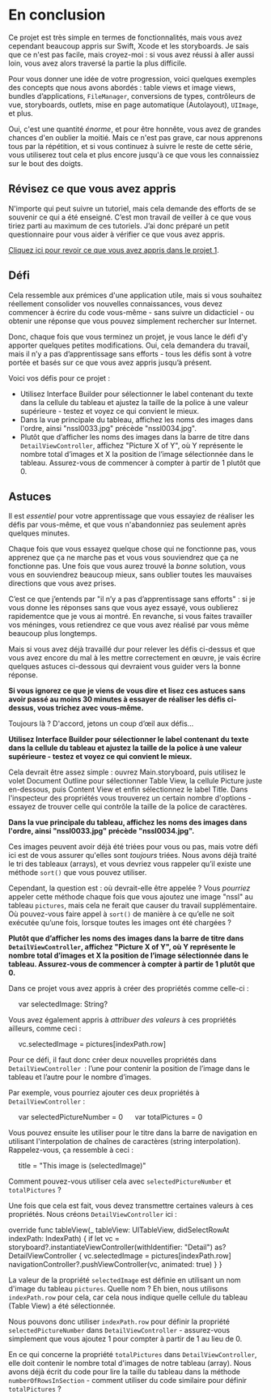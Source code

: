 # En conclusion

<!-- YOUTUBE: frqdi_lluvE -->

Ce projet est très simple en termes de fonctionnalités, mais vous avez cependant beaucoup appris sur Swift, Xcode et les storyboards. Je sais que ce n'est pas facile, mais croyez-moi : si vous avez réussi à aller aussi loin, vous avez alors traversé la partie la plus difficile.

Pour vous donner une idée de votre progression, voici quelques exemples des concepts que nous avons abordés : table views et image views, bundles d’applications, `FileManager`, conversions de types, contrôleurs de vue, storyboards, outlets, mise en page automatique (Autolayout), `UIImage`, et plus.

Oui, c'est une quantité *énorme*, et pour être honnête, vous avez de grandes chances d'en oublier la moitié. Mais ce n'est pas grave, car nous apprenons tous par la répétition, et si vous continuez à suivre le reste de cette série, vous utiliserez tout cela et plus encore jusqu'à ce que vous les connaissiez sur le bout des doigts.


## Révisez ce que vous avez appris

N'importe qui peut suivre un tutoriel, mais cela demande des efforts de se souvenir ce qui a été enseigné. C’est mon travail de veiller à ce que vous tiriez parti au maximum de ces tutoriels. J’ai donc préparé un petit questionnaire pour vous aider à vérifier ce que vous avez appris.

[Cliquez ici pour revoir ce que vous avez appris dans le projet 1](/review/hws/project-1-storm-viewer).


## Défi

Cela ressemble aux prémices d'une application utile, mais si vous souhaitez réellement consolider vos nouvelles connaissances, vous devez commencer à écrire du code vous-même - sans suivre un didacticiel - ou obtenir une réponse que vous pouvez simplement rechercher sur Internet.

Donc, chaque fois que vous terminez un projet, je vous lance le défi d'y apporter quelques petites modifications. Oui, cela demandera du travail, mais il n’y a pas d’apprentissage sans efforts - tous les défis sont à votre portée et basés sur ce que vous avez appris jusqu’à présent.

Voici vos défis pour ce projet :

- Utilisez Interface Builder pour sélectionner le label contenant du texte dans la cellule du tableau et ajustez la taille de la police à une valeur supérieure - testez et voyez ce qui convient le mieux.
- Dans la vue principale du tableau, affichez les noms des images dans l'ordre, ainsi "nssl0033.jpg" précède "nssl0034.jpg".
- Plutôt que d’afficher les noms des images dans la barre de titre dans `DetailViewController`, affichez "Picture X of Y", où Y représente le nombre total d’images et X la position de l’image sélectionnée dans le tableau. Assurez-vous de commencer à compter à partir de 1 plutôt que 0.


## Astuces

Il est *essentiel* pour votre apprentissage que vous essayiez de réaliser les défis par vous-même, et que vous n'abandonniez pas seulement après quelques minutes.

Chaque fois que vous essayez quelque chose qui ne fonctionne pas, vous apprenez que ça ne marche pas et vous vous souviendrez que ça ne fonctionne pas. Une fois que vous aurez trouvé la *bonne* solution, vous vous en souviendrez beaucoup mieux, sans oublier toutes les mauvaises directions que vous avez prises.

C’est ce que j’entends par "il n’y a pas d’apprentissage sans efforts" : si je vous donne les réponses sans que vous ayez essayé, vous oublierez rapidementce que je vous ai montré. En revanche, si vous faites travailler vos méninges, vous retiendrez ce que vous avez réalisé par vous même beaucoup plus longtemps.

Mais si vous avez déjà travaillé dur pour relever les défis ci-dessus et que vous avez encore du mal à les mettre correctement en œuvre, je vais écrire quelques astuces ci-dessous qui devraient vous guider vers la bonne réponse.

**Si vous ignorez ce que je viens de vous dire et lisez ces astuces sans avoir passé au moins 30 minutes à essayer de réaliser les défis ci-dessus, vous trichez avec vous-même.**

Toujours là ? D'accord, jetons un coup d’œil aux défis…

**Utilisez Interface Builder pour sélectionner le label contenant du texte dans la cellule du tableau et ajustez la taille de la police à une valeur supérieure - testez et voyez ce qui convient le mieux.**

Cela devrait être assez simple : ouvrez Main.storyboard, puis utilisez le volet Document Outline pour sélectionner Table View, la cellule Picture juste en-dessous, puis Content View et enfin sélectionnez le label Title. Dans l'inspecteur des propriétés vous trouverez un certain nombre d'options - essayez de trouver celle qui contrôle la taille de la police de caractères.

**Dans la vue principale du tableau, affichez les noms des images dans l'ordre, ainsi "nssl0033.jpg" précède "nssl0034.jpg".**

Ces images peuvent avoir déjà été triées pour vous ou pas, mais votre défi ici est de vous assurer qu'elles sont *toujours* triées. Nous avons déjà traité le tri des tableaux (arrays), et vous devriez vous rappeler qu’il existe une méthode `sort()` que vous pouvez utiliser.

Cependant, la question est : où devrait-elle être appelée ? Vous *pourriez* appeler cette méthode chaque fois que vous ajoutez une image "nssl" au tableau `pictures`, mais cela ne ferait que causer du travail supplémentaire. Où pouvez-vous faire appel à `sort()` de manière à ce qu’elle ne soit exécutée qu’une fois, lorsque toutes les images ont été chargées ?

**Plutôt que d’afficher les noms des images dans la barre de titre dans `DetailViewController`, affichez "Picture X of Y", où Y représente le nombre total d’images et X la position de l’image sélectionnée dans le tableau. Assurez-vous de commencer à compter à partir de 1 plutôt que 0.**

Dans ce projet vous avez appris à créer des propriétés comme celle-ci :

     var selectedImage: String?

Vous avez également appris à *attribuer des valeurs* à ces propriétés ailleurs, comme ceci :

     vc.selectedImage = pictures[indexPath.row]

Pour ce défi, il faut donc créer deux nouvelles propriétés dans `DetailViewController `: l’une pour contenir la position de l’image dans le tableau et l’autre pour le nombre d’images.

Par exemple, vous pourriez ajouter ces deux propriétés à `DetailViewController` :

     var selectedPictureNumber = 0
     var totalPictures = 0

Vous pouvez ensuite les utiliser pour le titre dans la barre de navigation en utilisant l'interpolation de chaînes de caractères (string interpolation). Rappelez-vous, ça ressemble à ceci :

     title = "This image is \(selectedImage)"

Comment pouvez-vous utiliser cela avec `selectedPictureNumber` et` totalPictures` ?

Une fois que cela est fait, vous devez transmettre certaines valeurs à ces propriétés. Nous créons `DetailViewController` ici :

override func tableView(_ tableView: UITableView, didSelectRowAt indexPath: IndexPath) {
    if let vc = storyboard?.instantiateViewController(withIdentifier: "Detail") as? DetailViewController {
        vc.selectedImage = pictures[indexPath.row]
        navigationController?.pushViewController(vc, animated: true)
    }
}

La valeur de la propriété `selectedImage` est définie en utilisant un nom d'image du tableau `pictures`. Quelle nom ? Eh bien, nous utilisons `indexPath.row` pour cela, car cela nous indique quelle cellule du tableau (Table View) a été sélectionnée.

Nous pouvons donc utiliser `indexPath.row` pour définir la propriété `selectedPictureNumber` dans `DetailViewController` - assurez-vous simplement que vous ajoutez 1 pour compter à partir de 1 au lieu de 0.

En ce qui concerne la propriété `totalPictures` dans `DetailViewController`, elle doit contenir le nombre total d'images de notre tableau (array). Nous avons déjà écrit du code pour lire la taille du tableau dans la méthode `numberOfRowsInSection` - comment utiliser du code similaire pour définir `totalPictures` ?
